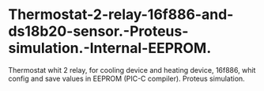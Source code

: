 # Thermostat-2-relay-16f886-and-ds18b20-sensor.-Proteus-simulation.-Internal-EEPROM.
Thermostat whit 2 relay, for cooling device and heating device, 16f886, whit config and save values in EEPROM (PIC-C compiler). Proteus simulation.
